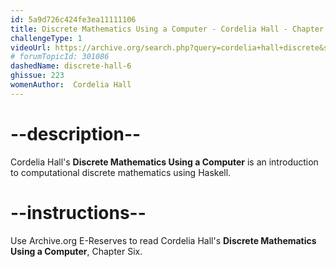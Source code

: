 ```yaml
---
id: 5a9d726c424fe3ea11111106
title: Discrete Mathematics Using a Computer - Cordelia Hall - Chapter 6
challengeType: 1
videoUrl: https://archive.org/search.php?query=cordelia+hall+discrete&sin=
# forumTopicId: 301086
dashedName: discrete-hall-6
ghissue: 223
womenAuthor:  Cordelia Hall
---
```


# --description--

 Cordelia Hall's __Discrete Mathematics Using a Computer__ is an introduction to computational discrete mathematics using Haskell.

# --instructions--

Use Archive.org E-Reserves to read Cordelia Hall's __Discrete Mathematics Using a Computer__, Chapter Six. 
